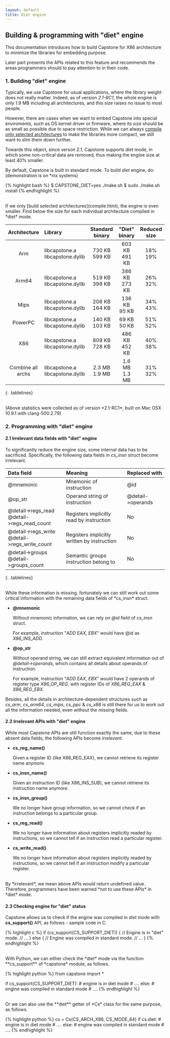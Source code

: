 ```yaml
---
layout: default
title: Diet engine
---
```


## Building & programming with "diet" engine

This documentation introduces how to build Capstone for X86 architecture to minimize the libraries for embedding purpose.

Later part presents the APIs related to this feature and recommends the areas programmers should to pay attention to in their code.


### 1. Building "diet" engine

Typically, we use Capstone for usual applications, where the library weight does not really matter. Indeed, as of version *2.1-RC1*, the whole engine is only 1.9 MB including all architectures, and this size raises no issue to most people.

However, there are cases when we want to embed Capstone into special enviroments, such as OS kernel driver or firmware, where its size should be as small as possible due to space restriction. While we can always [compile only selected architectures](compile.html) to make the libraries more compact, we still want to slim them down further.

Towards this object, since verson *2.1*, Capstone supports *diet* mode, in which some non-critical data are removed, thus making the engine size at least 40% smaller.

By default, Capstone is built in standard mode. To build *diet* engine, do: (demonstration is on \*nix systems)

{% highlight bash %}
$ CAPSTONE_DIET=yes ./make.sh
$ sudo ./make.sh install
{% endhighlight %}

<br>
If we only [build selected architectures](compile.html), the engine is even smaller. Find below the size for each individual architecture compiled in *diet* mode.

| Architecture | Library | Standard binary | "Diet" binary | Reduced size |
| :--: | :-- | :--: | :--: | :--: |
| Arm | libcapstone.a<br>libcapstone.dylib | 730 KB<br>599 KB | 603 KB<br>491 KB | 18%<br>19% |
| Arm64 | libcapstone.a<br>libcapstone.dylib | 519 KB<br>398 KB | 386 KB<br>273 KB | 26%<br>32% |
| Mips | libcapstone.a<br>libcapstone.dylib | 206 KB<br>164 KB | 136 KB<br>95 KB | 34%<br>43% |
| PowerPC | libcapstone.a<br>libcapstone.dylib | 140 KB<br>103 KB | 69 KB<br>50 KB | 51%<br>52% |
| X86 | libcapstone.a<br>libcapstone.dylib | 809 KB<br>728 KB | 486 KB<br>452 KB | 40%<br>38% |
| Combine all archs | libcapstone.a<br>libcapstone.dylib | 2.3 MB<br>1.9 MB | 1.6 MB<br>1.3 MB | 31%<br>32% |
{: .tablelines}

<br>
(Above statistics were collected as of version *2.1-RC1*, built on Mac OSX 10.9.1 with clang-500.2.79)

### 2. Programming with "diet" engine

#### 2.1 Irrelevant data fields with "diet" engine

To significantly reduce the engine size, some internal data has to be sacrificed. Specifically, the following data fields in *cs_insn* struct become irrelevant.

| Data field | Meaning | Replaced with |
| :-- | :-- | :-- |
| @mnemonic | Mnemonic of instruction | @id |
| @op_str | Operand string of instruction | @detail->operands |
| @detail->regs_read<br>@detail->regs_read_count | Registers implicitly read by instruction | No |
| @detail->regs_write<br>@detail->regs_write_count | Registers implicitly written by instruction | No |
| @detail->groups<br>@detail->groups_count | Semantic groups instruction belong to | No |
{: .tablelines}

<br>
While these information is missing, fortunately we can still work out some critical information with the remaining data fields of *cs_insn* struct.

- **@mnemonic**

  Without mnemonic information, we can rely on *@id* field of *cs_insn* struct.

  For example, instruction "*ADD EAX, EBX*" would have @id as *X86_INS_ADD*.

- **@op_str**

  Without operand string, we can still extract equivalent information out of *@detail->operands*, which contains all details about operands of instruction.

  For example, instruction "*ADD EAX, EBX*" would have 2 operands of register type *X86_OP_REG*, with register IDs of *X86_REG_EAX* & *X86_REG_EBX*.


Besides, all the details in architecture-dependent structures such as *cs_arm*, *cs_arm64*, *cs_mips*, *cs_ppc* & *cs_x86* is still there for us to work out all the information needed, even without the missing fields. 

#### 2.2 Irrelevant APIs with "diet" engine

While most Capstone APIs are still function exactly the same, due to these absent data fields, the following APIs become *irrelevant*.

- **cs_reg_name()**
  
  Given a register ID (like X86_REG_EAX), we cannot retrieve its register name anymore.

- **cs_insn_name()**
  
  Given an instruction ID (like X86_INS_SUB), we cannot retrieve its instruction name anymore.

- **cs_insn_group()**

  We no longer have group information, so we cannot check if an instruction belongs to a particular group.

- **cs_reg_read()**

  We no longer have information about registers implicitly readed by instructions, so we cannot tell if an instruction read a particular register.

- **cs_write_read()**

  We no longer have information about registers implicitly readed by instructions, so we cannot tell if an instruction modify a particular register.

<br>
By *irrelevant*, we mean above APIs would return undefined value. Therefore, programmers have been warned *not to use these APIs* in *diet* mode.

#### 2.3 Checking engine for "diet" status

Capstone allows us to check if the engine was compiled in *diet* mode with **cs_support()** API, as follows - sample code in C.

{% highlight c %}
if (cs_support(CS_SUPPORT_DIET)) {
	// Engine is in "diet" mode.
	// ...
} else {
	// Engine was compiled in standard mode.
	// ...
}
{% endhighlight %}

<br>
With Python, we can either check the *diet* mode via the function **cs_support** of *capstone* module, as follows.

{% highlight python %}
from capstone import *

if cs_support(CS_SUPPORT_DIET):
    # engine is in diet mode
    # ....
else:
    # engine was compiled in standard mode
    # ....
{% endhighlight %}

<br>
Or we can also use the **diet** getter of *Cs* class for the same purpose, as follows.

{% highlight python %}
cs = Cs(CS_ARCH_X86, CS_MODE_64)
if cs.diet:
    # engine is in diet mode
    # ....
else:
    # engine was compiled in standard mode
    # ....
{% endhighlight %}

